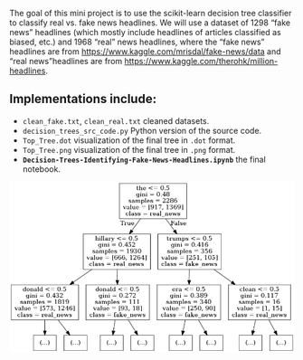 The goal of this mini project is to use the scikit-learn decision tree classifier to classify real vs. fake news headlines. We will use a dataset of 1298 “fake news” headlines (which mostly include headlines of articles classified as biased, etc.) and 1968 “real” news headlines, where the “fake news” headlines are from https://www.kaggle.com/mrisdal/fake-news/data and “real news”headlines are from https://www.kaggle.com/therohk/million-headlines. 

## Implementations include:
* `clean_fake.txt`, `clean_real.txt` cleaned datasets.
* `decision_trees_src_code.py` Python version of the source code.
* `Top_Tree.dot` visualization of the final tree in `.dot` format.
* `Top_Tree.png` visualization of the final tree in `.png` format.
* **`Decision-Trees-Identifying-Fake-News-Headlines.ipynb`** the final notebook.

![top_tree](Top_Tree.png)
